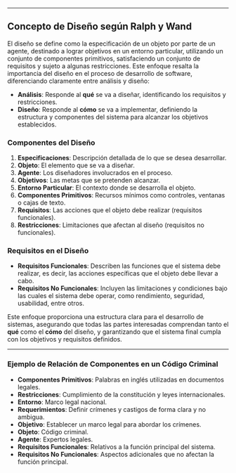 

---
## Concepto de Diseño según Ralph y Wand

El diseño se define como la especificación de un objeto por parte de un agente, destinado a lograr objetivos en un entorno particular, utilizando un conjunto de componentes primitivos, satisfaciendo un conjunto de requisitos y sujeto a algunas restricciones. Este enfoque resalta la importancia del diseño en el proceso de desarrollo de software, diferenciando claramente entre análisis y diseño:

- **Análisis**: Responde al **qué** se va a diseñar, identificando los requisitos y restricciones.
- **Diseño**: Responde al **cómo** se va a implementar, definiendo la estructura y componentes del sistema para alcanzar los objetivos establecidos.

### Componentes del Diseño

1. **Especificaciones**: Descripción detallada de lo que se desea desarrollar.
2. **Objeto**: El elemento que se va a diseñar.
3. **Agente**: Los diseñadores involucrados en el proceso.
4. **Objetivos**: Las metas que se pretenden alcanzar.
5. **Entorno Particular**: El contexto donde se desarrolla el objeto.
6. **Componentes Primitivos**: Recursos mínimos como controles, ventanas o cajas de texto.
7. **Requisitos**: Las acciones que el objeto debe realizar (requisitos funcionales).
8. **Restricciones**: Limitaciones que afectan al diseño (requisitos no funcionales).



### Requisitos en el Diseño

- **Requisitos Funcionales**: Describen las funciones que el sistema debe realizar, es decir, las acciones específicas que el objeto debe llevar a cabo.
- **Requisitos No Funcionales**: Incluyen las limitaciones y condiciones bajo las cuales el sistema debe operar, como rendimiento, seguridad, usabilidad, entre otros.

Este enfoque proporciona una estructura clara para el desarrollo de sistemas, asegurando que todas las partes interesadas comprendan tanto el **qué** como el **cómo** del diseño, y garantizando que el sistema final cumpla con los objetivos y requisitos definidos.


---
### Ejemplo de Relación de Componentes en un Código Criminal

- **Componentes Primitivos**: Palabras en inglés utilizadas en documentos legales.
- **Restricciones**: Cumplimiento de la constitución y leyes internacionales.
- **Entorno**: Marco legal nacional.
- **Requerimientos**: Definir crímenes y castigos de forma clara y no ambigua.
- **Objetivo**: Establecer un marco legal para abordar los crímenes.
- **Objeto**: Código criminal.
- **Agente**: Expertos legales.
- **Requisitos Funcionales**: Relativos a la función principal del sistema.
- **Requisitos No Funcionales**: Aspectos adicionales que no afectan la función principal.
